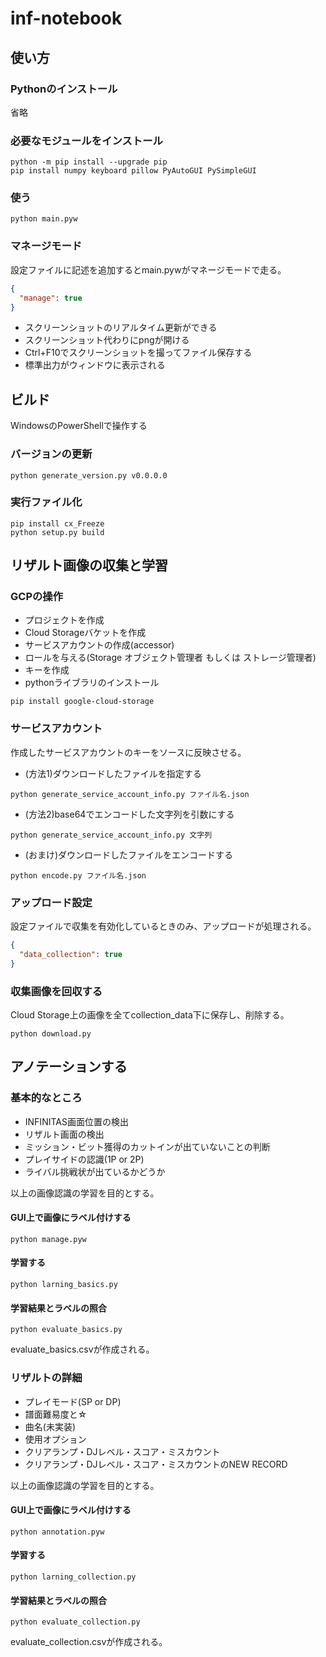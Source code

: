 # inf-notebook

## 使い方

### Pythonのインストール
省略

### 必要なモジュールをインストール
```
python -m pip install --upgrade pip
pip install numpy keyboard pillow PyAutoGUI PySimpleGUI
```

### 使う
```
python main.pyw
```

### マネージモード
設定ファイルに記述を追加するとmain.pywがマネージモードで走る。
```json:setting.json
{
  "manage": true
}
```
- スクリーンショットのリアルタイム更新ができる
- スクリーンショット代わりにpngが開ける
- Ctrl+F10でスクリーンショットを撮ってファイル保存する
- 標準出力がウィンドウに表示される

## ビルド

WindowsのPowerShellで操作する

### バージョンの更新
```shell
python generate_version.py v0.0.0.0
```

### 実行ファイル化
```shell
pip install cx_Freeze
python setup.py build
```

## リザルト画像の収集と学習

### GCPの操作
- プロジェクトを作成
- Cloud Storageバケットを作成
- サービスアカウントの作成(accessor)
- ロールを与える(Storage オブジェクト管理者 もしくは ストレージ管理者)
- キーを作成
- pythonライブラリのインストール
```
pip install google-cloud-storage
```

### サービスアカウント
作成したサービスアカウントのキーをソースに反映させる。

- (方法1)ダウンロードしたファイルを指定する
```
python generate_service_account_info.py ファイル名.json
```

- (方法2)base64でエンコードした文字列を引数にする
```
python generate_service_account_info.py 文字列
```

- (おまけ)ダウンロードしたファイルをエンコードする
```
python encode.py ファイル名.json
```

### アップロード設定
設定ファイルで収集を有効化しているときのみ、アップロードが処理される。
```json:setting.json
{
  "data_collection": true
}
```

### 収集画像を回収する
Cloud Storage上の画像を全てcollection_data下に保存し、削除する。
```
python download.py
```

## アノテーションする

### 基本的なところ
- INFINITAS画面位置の検出
- リザルト画面の検出
- ミッション・ビット獲得のカットインが出ていないことの判断
- プレイサイドの認識(1P or 2P)
- ライバル挑戦状が出ているかどうか

以上の画像認識の学習を目的とする。

#### GUI上で画像にラベル付けする
```
python manage.pyw
```

#### 学習する
```
python larning_basics.py
```

#### 学習結果とラベルの照合
```
python evaluate_basics.py
```
evaluate_basics.csvが作成される。

### リザルトの詳細
- プレイモード(SP or DP)
- 譜面難易度と☆
- 曲名(未実装)
- 使用オプション
- クリアランプ・DJレベル・スコア・ミスカウント
- クリアランプ・DJレベル・スコア・ミスカウントのNEW RECORD

以上の画像認識の学習を目的とする。

#### GUI上で画像にラベル付けする
```
python annotation.pyw
```

#### 学習する
```
python larning_collection.py
```

#### 学習結果とラベルの照合
```
python evaluate_collection.py
```
evaluate_collection.csvが作成される。
